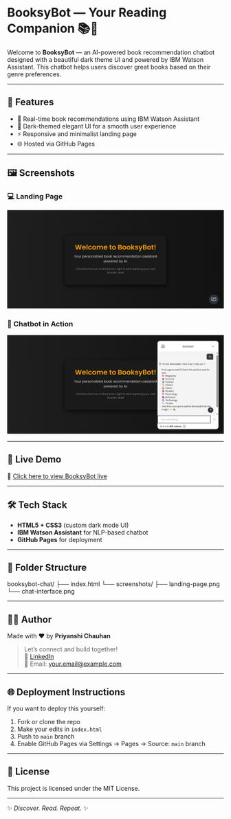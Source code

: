 
# BooksyBot — Your Reading Companion 📚🤖

Welcome to **BooksyBot** — an AI-powered book recommendation chatbot designed with a beautiful dark theme UI and powered by IBM Watson Assistant. This chatbot helps users discover great books based on their genre preferences.


---

## 🧠 Features

- 💬 Real-time book recommendations using IBM Watson Assistant
- 🎨 Dark-themed elegant UI for a smooth user experience
- ⚡ Responsive and minimalist landing page
- 🌐 Hosted via GitHub Pages

---

## 🖼️ Screenshots

### 💻 Landing Page

![Landing Page](screenshots/landing-page.png)

### 💬 Chatbot in Action

![Chat Interface](screenshots/chat-interface.png)

---

## 🚀 Live Demo

🔗 [Click here to view BooksyBot live](https://your-username.github.io/booksybot-chat/)

---

## 🛠️ Tech Stack

- **HTML5 + CSS3** (custom dark mode UI)
- **IBM Watson Assistant** for NLP-based chatbot
- **GitHub Pages** for deployment

---

## 📁 Folder Structure
booksybot-chat/
├── index.html
└── screenshots/
├── landing-page.png
└── chat-interface.png


---

## 👩‍💻 Author

Made with ❤️ by **Priyanshi Chauhan**

> Let’s connect and build together!  
> 🔗 [LinkedIn](https://www.linkedin.com/in/priyanshi-chauhan)  
> 📧 Email: your.email@example.com

---

## 🌐 Deployment Instructions

If you want to deploy this yourself:

1. Fork or clone the repo
2. Make your edits in `index.html`
3. Push to `main` branch
4. Enable GitHub Pages via Settings → Pages → Source: `main` branch

---

## 📜 License

This project is licensed under the MIT License.

---

✨ *Discover. Read. Repeat.* ✨  

